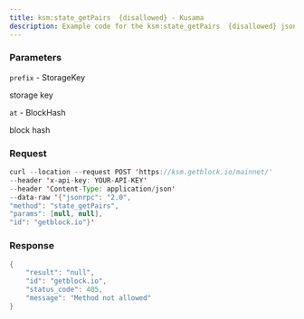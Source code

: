 ```yaml
---
title: ksm:state_getPairs  {disallowed} - Kusama
description: Example code for the ksm:state_getPairs  {disallowed} json-rpc method. Сomplete guide on how to use ksm:state_getPairs  {disallowed} json-rpc in GetBlock.io Web3 documentation.
---
```


### Parameters


`prefix` - StorageKey

storage key

`at` - BlockHash

block hash

### Request

``` java
curl --location --request POST 'https://ksm.getblock.io/mainnet/' 
--header 'x-api-key: YOUR-API-KEY' 
--header 'Content-Type: application/json' 
--data-raw '{"jsonrpc": "2.0",
"method": "state_getPairs",
"params": [null, null],
"id": "getblock.io"}'
```

###  Response

``` java
{
    "result": "null",
    "id": "getblock.io",
    "status_code": 405,
    "message": "Method not allowed"
}
```

